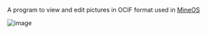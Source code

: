 A program to view and edit pictures in OCIF format used in [MineOS](https://Github.com/IgorTimofeev/MineOS)

![image](https://github.com/Smok1e/MineOSIconEdit/assets/33802666/f7b9a686-b2cb-49b7-b63e-38af0e6c7efb)
